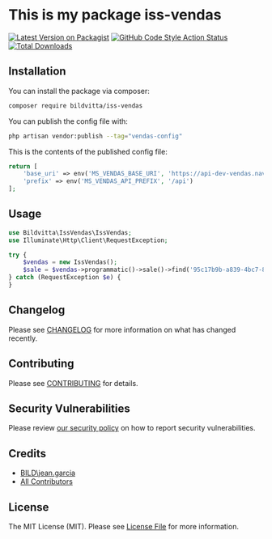 # This is my package iss-vendas

[![Latest Version on Packagist](https://img.shields.io/packagist/v/bildvitta/iss-vendas.svg?style=flat-square)](https://packagist.org/packages/bildvitta/iss-vendas)
[![GitHub Code Style Action Status](https://img.shields.io/github/workflow/status/bildvitta/iss-vendas/Check%20&%20fix%20styling?label=code%20style)](https://github.com/bildvitta/iss-vendas/actions?query=workflow%3A"Check+%26+fix+styling"+branch%3Amain)
[![Total Downloads](https://img.shields.io/packagist/dt/bildvitta/iss-vendas.svg?style=flat-square)](https://packagist.org/packages/bildvitta/iss-vendas)

## Installation

You can install the package via composer:

```bash
composer require bildvitta/iss-vendas
```

You can publish the config file with:
```bash
php artisan vendor:publish --tag="vendas-config"
```

This is the contents of the published config file:

```php
return [
    'base_uri' => env('MS_VENDAS_BASE_URI', 'https://api-dev-vendas.nave.dev'),
    'prefix' => env('MS_VENDAS_API_PREFIX', '/api')
];
```

## Usage

```php
use Bildvitta\IssVendas\IssVendas;
use Illuminate\Http\Client\RequestException;

try {
    $vendas = new IssVendas();
    $sale = $vendas->programmatic()->sale()->find('95c17b9b-a839-4bc7-89c0-6d23c54641a1');
} catch (RequestException $e) {
}
```

## Changelog

Please see [CHANGELOG](CHANGELOG.md) for more information on what has changed recently.

## Contributing

Please see [CONTRIBUTING](.github/CONTRIBUTING.md) for details.

## Security Vulnerabilities

Please review [our security policy](../../security/policy) on how to report security vulnerabilities.

## Credits

- [BILD\jean.garcia](https://github.com/SOSTheBlack)
- [All Contributors](../../contributors)

## License

The MIT License (MIT). Please see [License File](LICENSE.md) for more information.

